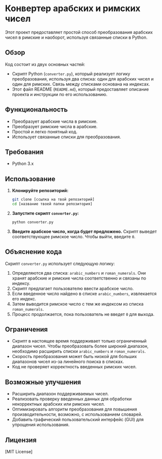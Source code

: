 # Конвертер арабских и римских чисел

Этот проект предоставляет простой способ преобразования арабских чисел в римские и наоборот, используя связанные списки в Python.

## Обзор

Код состоит из двух основных частей:

*   Скрипт Python (`converter.py`), который реализует логику преобразования, используя два списка: один для арабских чисел и один для римских. Связь между списками основана на индексах.
*   Этот файл README (`README.md`), который предоставляет описание проекта и инструкции по его использованию.

## Функциональность

*   Преобразует арабские числа в римские.
*   Преобразует римские числа в арабские.
*   Простой и легко понятный код.
*   Использует связанные списки для преобразования.

## Требования

*   Python 3.x

## Использование

1.  **Клонируйте репозиторий:**

    ```bash
    git clone [ссылка на твой репозиторий]
    cd [название твоей папки репозитория]
    ```

2.  **Запустите скрипт `converter.py`:**

    ```bash
    python converter.py
    ```

3.  **Введите арабское число, когда будет предложено.** Скрипт выведет соответствующее римское число. Чтобы выйти, введите `0`.

## Объяснение кода

Скрипт `converter.py` использует следующую логику:

1.  Определяются два списка: `arabic_numbers` и `roman_numerals`. Они хранят арабские и римские числа соответственно и связаны по индексу.
2.  Скрипт предлагает пользователю ввести арабское число.
3.  Если введенное число найдено в списке `arabic_numbers`, извлекается его индекс.
4.  Затем выводится римское число с тем же индексом из списка `roman_numerals`.
5.  Процесс продолжается, пока пользователь не введет `0` для выхода.

## Ограничения

*   Скрипт в настоящее время поддерживает только ограниченный диапазон чисел. Чтобы преобразовать более широкий диапазон, необходимо расширить списки `arabic_numbers` и `roman_numerals`.
*   Скорость преобразования может быть низкой для больших диапазонов чисел из-за линейного поиска в списках.
*   Код не проверяет корректность введенных римских чисел.

## Возможные улучшения

*   Расширить диапазон поддерживаемых чисел.
*   Реализовать проверку введенных данных для обработки некорректных арабских или римских чисел.
*   Оптимизировать алгоритм преобразования для повышения производительности, возможно, с использованием словарей.
*   Добавить графический пользовательский интерфейс (GUI) для упрощения использования.

## Лицензия

[MIT License]
